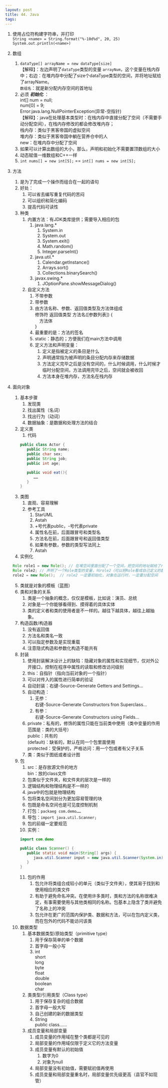 ```yaml
---
layout: post
title: 44. Java
tags: 
---
```


1. 使用占位符构建字符串，并打印 <br/>
`String <name> = String.format("%-10d%d", 20, 25)`<br/>
`System.out.println(<name>)`

2. 数组
   1. `dataType[] arrayName = new dataType[size]`<br/>【解释】：左边声明了`dataType`类型的变量 `arrayNum`，这个变量在栈内存中；右边：在堆内存中分配了size个dataType类型的空间，并将地址赋给了arrayName。<br/>`数组名`：就是新分配内存空间的首地址
   2. 必须 ***初始化*** ：<br/>int[] num = null;<br/>num[0] = 9;<br/> Error:java.lang.NullPointerException(异常-空指针)<br/>【解释】：java在处理基本类型时：在栈内存中直接分配了空间（不需要手动分配空间），在栈内存修改的都会修改堆内存；<br/>栈内存：类似于黑客帝国的虚拟空间<br/>堆内存：类似于黑客帝国中躺在营养仓中的人<br/>new：在堆内存中分配了空间<br/>
   3. 如果可以计算出数组的大小，那么，声明和初始化不需要置顶数组的大小
   4. 动态赋值一维数组和C++一样
   5. `int nums[] = new int[5];` == `int[] nums = new int[5];`
3. 方法
   1. 是为了完成一个操作而组合在一起的语句
   2. 好处：
      1. 可以省去编写重复代码的苦闷
      2. 可以组织和简化编码
      3. 提高代码可读性
   3. 种类
       1. 内置方法：有JDK类库提供；需要导入相应的包
          1. java.lang.*
             1. System.in
             2. System.out
             3. System.exit()
             4. Math.random()
             5. Integer.parseInt()
          2.  java.util.*
              1.  Calendar.getInstance()
              2.  Arrays.sort()
              3.  Collections.binarySearch()
          3.  javax.swing.*
              1.  JOptionPane.showMessageDialog()
      2. 自定义方法
           1. 不带参数
           2. 带参数
           3. 由方法名称、参数、返回值类型及方法体组成<br/>修饰符 返回值类型 方法名([参数列表]) {<br/>&emsp;方法体<br/>}
           4. 最重要的是：方法的签名
           5. static：静态的；方便我们在main方法中调用
           6. 定义方法和声明变量：
              1. 定义是指被定义的条目是什么
              2. 声明通常指为被声明的条目分配内存来存储数据
              3. 方法定义完毕之后是没有空间的，什么时候调用，什么时候才临时分配空间，方法调用完毕之后，空间就会被收回
              4. 方法本身在堆内存，方法名在栈内存
4. 面向对象
   1. 基本步骤
      1. 发现类
      2. 找出属性（名词）
      3. 找出行为（动词）
      4. 数据抽象：是数据和处理方法的结合
   2. 定义类
      1. 代码
      ```java
      public class Actor {
         public String name;
         public char sex;
         public String job;
         public int age;

         public void eat(){
            ……
         }
      }
      ```
   3. 类图
      1. 直观、容易理解
      2. 参考工具
         1. StarUML
         2. Astah
         3. +号代表public，-号代表private
         4. 属性名在前，后面跟冒号和类型名
         5. 方法名在前，后面跟冒号和返回值类型
         6. 如果有参数，参数的类型写法同上
         7. Astah
   4. 实例化
   ```java
   Role role1 = new Role(); // 在堆空间里面分配了一个空间，把空间的地址赋给了role1，用哈希码来表示在虚拟机里面的内存地址
   Role role2; // 声明了一个Role类型的变量，叫role2（可以把Role看成自己定义的数据类型），但是还没有空间
   role2 = new Role();  // role2 一定要初始化，对象在运行时，一定要分配空间
   ```
   5. 类就是对象的模板（蓝图）
   6. 类和对象的关系
      1. 类是一个抽象的概念，仅仅是模板，比如说：演员、总统
      2. 对象是一个你能够看得到、摸得着的具体实体
      3. 类的定义者和类的使用者是不一样的。越往下越具体，越往上越抽象。
   7. 构造函数/构造器
      1. 没有返回值
      2. 方法名和类名一致
      3. 可以指定参数及是实现重载
      4. 注意隐式构造和参数化构造不能共有
   8. 封装
      1. 使用封装解决设计上的缺陷：隐藏对象的属性和实现细节，仅对外公开接口，控制在程序中属性的读取和修改访问级别
      2. this：自指针（指向当前对象的一个指针）
      3. 可以对传入的属性进行简单的验证
      4. 自动封装：右键-Source-Generate Getters and Settings…
      5. 自动构造：
         1. 无参：<br/>右键-Source-Generate Constructors fron Superclass…
         2. 有参：<br/>右键-Source-Generate Constructors using Fields…
      6. private：私有的，修饰的属性只能在当前类中使用（类中变量的作用范围是：类的大括号）<br/> public：共有的<br/> (default)：缺省的，默认在同一个包里面使用<br/>protected：受保护的，严格访问：用一个包或者有父子关系
      7. 类：类似于图纸或者设计图
   9. 包
      1. src：是存放源文件的地方<br/>bin：放的class文件
      2. 包类似于文件夹，和文件夹的层次是一样的
      3. 逻辑结构和物理结构是不一样的
      4. java中的包就是物理结构
      5. 包将类名空间划分为更加容易管理的块
      6. 包既是命名空间也是可见度控制机制
      7. 打包：`packaeg com.demo……`
      8. 导包：`import java.util.Scanner;`
      9. 包的前缀一定要规范
      10. 实例：
      ```java
      import com.demo

      public class Scanner() {
         public static void main(String[] args) {
            java.util.Scanner input = new java.util.Scanner(System.in);
         }
      }
      ```
      11. 包的作用
          1.  包允许将类组合成较小的单元（类似于文件夹），使其易于找到和使用相应的类文件
          2.  有助于避免命名冲突。在使用许多类时，类和方法的名称很难决定，有事需要使用与其他类相同的名称。包基本上隐含了类并避免了名称上的冲突
          3.  包允许在更广的范围内保护类、数据和方法，可以在包内定义类，而在包外的代码不能访问该类
   10. 数据类型
          1.  基本数据类型/原始类型（primitive type）
              1.  用于保存简单的单个数据
              2. 首字母一般小写
              3.  int <br/>short<br/>long<br/>byte<br/>float<br/>double<br/>boolean<br/>char
          3.  类类型/引用类型（Class type）
              1.  用于保存复杂的组合数据
              2.  首字母一般大写
              3.  自己创建的新的数据类型
              4.  String<br/> public class……
          4.  成员变量和局部变量
              1.  成员变量的作用域在整个类都是可见的
              2.  局部变量的作用域仅限于定义它的方法变量
              3.  成员变量有默认的初始值
                  1.  数字为0
                  2.  对象为null
              4.  局部变量没有初始值，需要赋初值再使用
              5.  成员变量和局部变量重名时，局部变量优先级更高（县官不如现管）